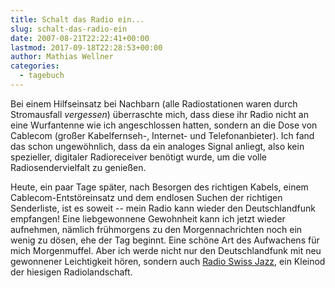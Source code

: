 ```yaml
---
title: Schalt das Radio ein...
slug: schalt-das-radio-ein
date: 2007-08-21T22:22:41+00:00
lastmod: 2017-09-18T22:28:53+00:00
author: Mathias Wellner
categories:
  - tagebuch
---
```

Bei einem Hilfseinsatz bei Nachbarn (alle Radiostationen waren durch Stromausfall _vergessen_) überraschte mich, dass diese ihr Radio nicht an eine Wurfantenne wie ich angeschlossen hatten, sondern an die Dose von Cablecom (großer Kabelfernseh-, Internet- und Telefonanbieter). Ich fand das schon ungewöhnlich, dass da ein analoges Signal anliegt, also kein spezieller, digitaler Radioreceiver benötigt wurde, um die volle Radiosendervielfalt zu genießen.
<!--more-->

Heute, ein paar Tage später, nach Besorgen des richtigen Kabels, einem Cablecom-Entstöreinsatz und dem endlosen Suchen der richtigen Senderliste, ist es soweit -- mein Radio kann wieder den Deutschlandfunk empfangen! Eine liebgewonnene Gewohnheit kann ich jetzt wieder aufnehmen, nämlich frühmorgens zu den Morgennachrichten noch ein wenig zu dösen, ehe der Tag beginnt. Eine schöne Art des Aufwachens für mich Morgenmuffel. Aber ich werde nicht nur den Deutschlandfunk mit neu gewonnener Leichtigkeit hören, sondern auch [Radio Swiss Jazz](http://www.radioswissjazz.ch/), ein Kleinod der hiesigen Radiolandschaft.